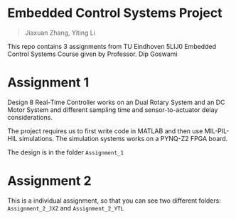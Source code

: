 # Embedded Control Systems Project

> Jiaxuan Zhang, Yiting Li



This repo contains 3 assignments from TU Eindhoven 5LIJ0 Embedded Control Systems Course given by Professor. Dip Goswami

# Assignment 1

Design 8 Real-Time Controller works on an Dual Rotary System and an DC Motor System and different sampling time and sensor-to-actuator delay considerations. 

The project requires us to first write code in MATLAB and then use MIL-PIL-HIL simulations. The simulation systems works on a PYNQ-Z2 FPGA board.

The design is in the folder `Assignment_1`

# Assignment 2

This is a individual assignment, so that you can see two different folders: `Assignment_2_JXZ` and `Assignment_2_YTL`